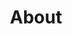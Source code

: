 ---
title : "About"
description : "this is meta description"
layout : "about"
draft : false

# about_us
about_us:
  enable: true
  image: "images/about-image.webp"
  title: "Our mission is to help you scale through smart analytics"
  subtitle: "About Us"
  content: "Lorem ipsum dolor amet, consectetur adipiscing elit. Diam ut id nisl tellus rhoncus, imperdiet consequat ornasdare unc cursus eget dui."

# facts
facts:
  enable: true
  fact_item:
  - title: "Active Users"
    counter: "550"
    counter_append: ""
    counter_prepend: "K+"
    description: "Lorem ipsum dolor adsmet, consectet adipiscing elit cau."
  - title: "Team Members"
    counter: "185"
    counter_append: ""
    counter_prepend: "+"
    description: "Lorem ipsum dolor adsmet, consectet adipiscing elit cau."
  - title: "Funding Raised"
    counter: "23"
    counter_append: "$"
    counter_prepend: "M"
    description: "Lorem ipsum dolor adsmet, consectet adipiscing elit cau."
  - title: "In Business"
    counter: "7"
    counter_append: ""
    counter_prepend: " Years"
    description: "Lorem ipsum dolor adsmet, consectet adipiscing elit cau."

# our story
our_story:
  enable: true
  title: "The great story starts with a great team"
  subtitle: "Our Story"
  content: "Lorem ipsum dolor sit amet, consectetur adipisacing elit. Nibh sem tellus turpis lectus eu vehicula eget ante. Neque non tristique tincidunt quam commodo, inas consectetur pellen tesrfgb srgbw ssqs dvgsue."
  image:
  - item: "images/story-01.webp"
  - item: "images/story-02.webp"

# team
team:
  enable: true
  title: "The amazing team behind Tech"
  subtitle: "Our Team Members"
  content: "Lorem ipsum dolor sit amet, consectetur adipiscing elit. Convallis cursus ac orci diam, facilisis. Quis et pulvinar nec praesent quam magna amet. Magna blandit sodales urna, aenean. Rhoncus bibendum non."

  team_item:
  - name: "Floyd Miles"
    designation: "CEO & Co-Founder"
    image: "images/team/01.webp"
    description: "Lorem ipsum dolor sit amet, ceonase ctete adipiscing elit. Phasellus eu lacus cuam nisl in sit nunc in. Impe asrdiet fermentuma vulputate dictu. Et ipadv azzsum nibh adipiscing Phasaellus"
    social_links:
    - icon: "fab fa-facebook"
      link: "#!"
    - icon: "fab fa-twitter"
      link: "#!"

  - name: "Ralph Edwards"
    designation: "Chief Technology Officer"
    image: "images/team/02.webp"
    description: "Lorem ipsum dolor sit amet, ceonase ctete adipiscing elit. Phasellus eu lacus cuam nisl in sit nunc in. Impe asrdiet fermentuma vulputate dictu. Et ipadv azzsum nibh adipiscing Phasaellus"
    social_links:
    - icon: "fab fa-facebook"
      link: "#!"
    - icon: "fab fa-twitter"
      link: "#!"
    - icon: "fab fa-github"
      link: "#!"

  - name: "Kathryn Murphy"
    designation: "Head of Design"
    image: "images/team/03.webp"
    description: "Lorem ipsum dolor sit amet, ceonase ctete adipiscing elit. Phasellus eu lacus cuam nisl in sit nunc in. Impe asrdiet fermentuma vulputate dictu. Et ipadv azzsum nibh adipiscing Phasaellus"
    social_links:
    - icon: "fab fa-facebook"
      link: "#!"
    - icon: "fab fa-twitter"
      link: "#!"
    - icon: "fab fa-github"
      link: "#!"

  - name: "Kristin Watson"
    designation: "Head of Talent"
    image: "images/team/04.webp"
    description: "Lorem ipsum dolor sit amet, ceonase ctete adipiscing elit. Phasellus eu lacus cuam nisl in sit nunc in. Impe asrdiet fermentuma vulputate dictu. Et ipadv azzsum nibh adipiscing Phasaellus"
    social_links:
    - icon: "fab fa-facebook"
      link: "#!"
    - icon: "fab fa-twitter"
      link: "#!"
    - icon: "fab fa-github"
      link: "#!"

  - name: "Darrell Steward"
    designation: "Head of Support"
    image: "images/team/05.webp"
    description: "Lorem ipsum dolor sit amet, ceonase ctete adipiscing elit. Phasellus eu lacus cuam nisl in sit nunc in. Impe asrdiet fermentuma vulputate dictu. Et ipadv azzsum nibh adipiscing Phasaellus"
    social_links:
    - icon: "fab fa-facebook"
      link: "#!"
    - icon: "fab fa-github"
      link: "#!"

  - name: "Arlene McCoy"
    designation: "Head of Marketing"
    image: "images/team/06.webp"
    description: "Lorem ipsum dolor sit amet, ceonase ctete adipiscing elit. Phasellus eu lacus cuam nisl in sit nunc in. Impe asrdiet fermentuma vulputate dictu. Et ipadv azzsum nibh adipiscing Phasaellus"
    social_links:
    - icon: "fab fa-facebook"
      link: "#!"
    - icon: "fab fa-github"
      link: "#!"

---